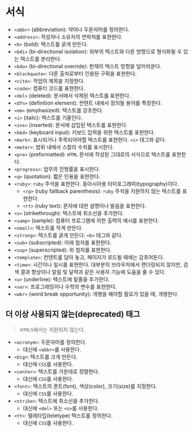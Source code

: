 # 서식

- `<abbr>` (abbreviation): 약어나 두문자어를 정의한다.
- `<address>`: 작성자나 소유자의 연락처를 표현한다.
- `<b>` (bold): 텍스트를 굵게 만든다.
- `<bdi>` (bi-directional isolation): 외부의 텍스트와 다른 방향으로 형식화될 수 있는 텍스트를 분리한다.
- `<bdo>` (bi-directional override): 현재의 텍스트 방향을 덮어씌운다.
- `<blockquote>`: 다른 출처로부터 인용된 구획을 표현한다.
- `<cite>`: 작업의 제목을 지정한다.
- `<code>`: 컴퓨터 코드를 표현한다.
- `<del>` (deleted): 문서에서 삭제된 텍스트를 표현한다.
- `<dfn>` (definition element): 컨텐트 내에서 정의될 용어를 특정한다.
- `<em>` (emphasized): 텍스트를 강조한다.
- `<i>` (italic): 텍스트를 기울인다.
- `<ins>` (inserted): 문서에 삽입된 텍스트를 표현한다.
- `<kbd>` (keyboard input): 키보드 입력을 위한 텍스트를 표현한다.
- `<mark>`: 표시되거나 주목되어야할 텍스트를 표현한다. `<i>` 태그와 같다.
- `<meter>`: 범위 내에서 스칼라 수치를 표시한다.
- `<pre>` (preformatted): `HTML` 문서에 작성된 그대로의 서식으로 텍스트를 표현한다.
- `<progress>`: 업무의 진행률을 표시한다.
- `<q>` (quotation): 짧은 인용을 표현한다.
- `<ruby>`: `ruby` 주석을 표현한다. 동아시아용 타이포그래피(typography)이다.
  - `<rp>` (ruby fallback parenthesis): `ruby` 주석을 지원하지 않는 텍스트를 표현한다.
  - `<rt>` (ruby text): 문자에 대한 설명이나 발음을 표현한다.
- `<s>` (strikethrough): 텍스트에 취소선을 추가한다.
- `<samp>` (sample): 컴퓨터 프로그램에 의한 출력의 예시를 표현한다.
- `<small>`: 텍스트를 작게 만든다.
- `<strong>`: 텍스트를 굵게 만든다. `<b>` 태그와 같다.
- `<sub>` (subscripted): 아래 첨자를 표현한다.
- `<sup>` (superscripted): 위 첨자를 표현한다.
- `<template>`: 컨텐트를 담아 놓고, 페이지가 로드될 때에는 감추어둔다.
- `<time>`: 시간이나 일시를 표현한다. 대부분의 브라우저에서 랜더링되지 않지만, 검색 결과 향상이나 알림 및 달력과 같은 사용자 기능에 도움을 줄 수 있다.
- `<u>` (underline): 텍스트에 밑줄을 추가한다.
- `<var>`: 프로그래밍이나 수학의 변수를 표현한다.
- `<wbr>` (word break opportunity): 개행을 해야할 필요가 있을 때, 개행한다.

## 더 이상 사용되지 않는(deprecated) 태그

> `HTML5`에서는 지원되지 않는다.

- `<acronym>`: 두문자어를 정의한다.
  - 대신에 `<abbr>`를 사용한다.
- `<big>`: 텍스트를 크게 만든다.
  - 대신에 `CSS`를 사용한다.
- `<center>`: 텍스트를 가운데로 정렬한다.
  - 대신에 `CSS`를 사용한다.
- `<font>`: 텍스트의 폰트(font), 색상(color), 크기(size)를 지정한다.
  - 대신에 `CSS`를 사용한다.
- `<strike>`: 텍스트에 취소선을 추가한다.
  - 대신에 `<del>` 또는 `<s>`를 사용한다.
- `<tt>`: 텔레타입(teletype) 텍스트를 정의한다.
  - 대신에 `CSS`를 사용한다.
